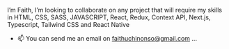 I’m Faith, I’m looking to collaborate on any project that will require my skills in HTML, CSS, SASS, JAVASCRIPT, React, Redux, Context API, Next.js, Typescript, Tailwind CSS and React Native
- 📫 You can send me an email on faithuchinonso@gmail.com ...

<!---
FaithChinonso/FaithChinonso is a ✨ special ✨ repository because its `README.md` (this file) appears on your GitHub profile.
You can click the Preview link to take a look at your changes.
--->
